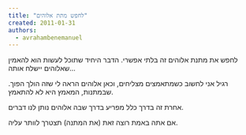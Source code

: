 ```yaml
---
title: "לחפש מתת אלוהים"
created: 2011-01-31
authors: 
  - avrahambenemanuel
---
```


לחפש את מתנת אלוהים זה בלתי אפשרי. הדבר היחיד שתוכל לעשות הוא להאמין שאלוהים יישלח אותה...

רגיל אני לחשוב כשמתאמצים מצליחים, וכאן אלוהים הראה לי שזה הולך הפוך. שבמתנות, המאמץ היא לא להתאמץ.

אחרת זה בדרך כלל מפריע בדרך שבה אלוהים נותן לנו דברים.

אם אתה באמת רוצה זאת (את המתנה) תצטרך לוותר עליה.
